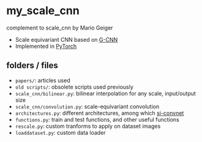 # my_scale_cnn

complement to scale_cnn by Mario Geiger

- Scale equivariant CNN based on [G-CNN](https://arxiv.org/abs/1602.07576)
- Implemented in [PyTorch](http://pytorch.org/)

## folders / files
* `papers/`: articles used
* `old scripts/`: obsolete scripts used previously
* `scale_cnn/bilinear.py`: bilinear interpolation for any scale, input/output size
* `scale_cnn/convolution.py`: scale-equivariant convolution
* `architectures.py`: different architectures, among which [si-convnet](https://arxiv.org/abs/1412.5104)
* `functions.py`: train and test functions, and other useful functions
* `rescale.py`: custom tranforms to apply on dataset images
* `loaddataset.py`: custom data loader
